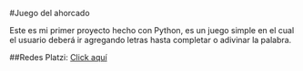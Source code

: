 #Juego del ahorcado

Este es mi primer proyecto hecho con Python, es un juego simple en el cual el usuario deberá ir agregando letras hasta completar o adivinar la palabra.

##Redes
Platzi: [Click aquí](http://https://platzi.com/p/omar.atarama/ "Click aquí")